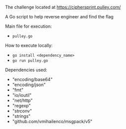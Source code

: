 The challenge located at https://ciphersprint.pulley.com/

A Go script to help reverse engineer and find the flag

Main file for execution:
- `pulley.go`

How to execute locally:
- `go install <dependency_name>`
- `go run pulley.go`

Dependencies used:
- "encoding/base64"
- "encoding/json"
- "fmt"
- "io/ioutil"
- "net/http"
- "regexp"
- "strconv"
- "strings"
- "github.com/vmihailenco/msgpack/v5"
